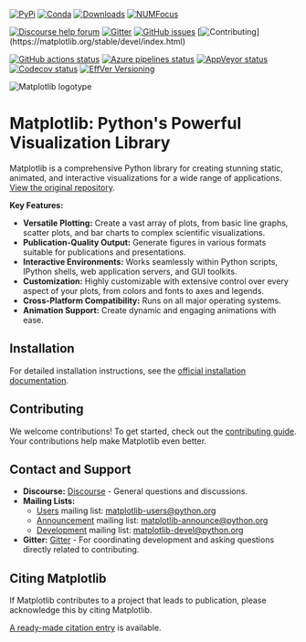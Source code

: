 [![PyPi](https://img.shields.io/pypi/v/matplotlib)](https://pypi.org/project/matplotlib/)
[![Conda](https://img.shields.io/conda/vn/conda-forge/matplotlib)](https://anaconda.org/conda-forge/matplotlib)
[![Downloads](https://img.shields.io/pypi/dm/matplotlib)](https://pypi.org/project/matplotlib)
[![NUMFocus](https://img.shields.io/badge/powered%20by-NumFOCUS-orange.svg?style=flat&colorA=E1523D&colorB=007D8A)](https://numfocus.org)

[![Discourse help forum](https://img.shields.io/badge/help_forum-discourse-blue.svg)](https://discourse.matplotlib.org)
[![Gitter](https://badges.gitter.im/matplotlib/matplotlib.svg)](https://gitter.im/matplotlib/matplotlib)
[![GitHub issues](https://img.shields.io/badge/issue_tracking-github-blue.svg)](https://github.com/matplotlib/matplotlib/issues)
[![Contributing](https://img.shields.io/badge/PR-Welcome-%23FF8300.svg?)](https://matplotlib.org/stable/devel/index.html)

[![GitHub actions status](https://github.com/matplotlib/matplotlib/workflows/Tests/badge.svg)](https://github.com/matplotlib/matplotlib/actions?query=workflow%3ATests)
[![Azure pipelines status](https://dev.azure.com/matplotlib/matplotlib/_apis/build/status/matplotlib.matplotlib?branchName=main)](https://dev.azure.com/matplotlib/matplotlib/_build/latest?definitionId=1&branchName=main)
[![AppVeyor status](https://ci.appveyor.com/api/projects/status/github/matplotlib/matplotlib?branch=main&svg=true)](https://ci.appveyor.com/project/matplotlib/matplotlib)
[![Codecov status](https://codecov.io/github/matplotlib/matplotlib/badge.svg?branch=main&service=github)](https://app.codecov.io/gh/matplotlib/matplotlib)
[![EffVer Versioning](https://img.shields.io/badge/version_scheme-EffVer-0097a7)](https://jacobtomlinson.dev/effver)

![Matplotlib logotype](https://matplotlib.org/_static/logo2.svg)

# Matplotlib: Python's Powerful Visualization Library

Matplotlib is a comprehensive Python library for creating stunning static, animated, and interactive visualizations for a wide range of applications.  [View the original repository](https://github.com/matplotlib/matplotlib).

**Key Features:**

*   **Versatile Plotting:** Create a vast array of plots, from basic line graphs, scatter plots, and bar charts to complex scientific visualizations.
*   **Publication-Quality Output:** Generate figures in various formats suitable for publications and presentations.
*   **Interactive Environments:** Works seamlessly within Python scripts, IPython shells, web application servers, and GUI toolkits.
*   **Customization:**  Highly customizable with extensive control over every aspect of your plots, from colors and fonts to axes and legends.
*   **Cross-Platform Compatibility:** Runs on all major operating systems.
*   **Animation Support:**  Create dynamic and engaging animations with ease.

## Installation

For detailed installation instructions, see the [official installation documentation](https://matplotlib.org/stable/users/installing/index.html).

## Contributing

We welcome contributions!  To get started, check out the [contributing guide](https://matplotlib.org/devdocs/devel/contribute.html). Your contributions help make Matplotlib even better.

## Contact and Support

*   **Discourse:** [Discourse](https://discourse.matplotlib.org/) - General questions and discussions.
*   **Mailing Lists:**
    *   [Users](https://mail.python.org/mailman/listinfo/matplotlib-users)
        mailing list: <matplotlib-users@python.org>
    *   [Announcement](https://mail.python.org/mailman/listinfo/matplotlib-announce)
        mailing list: <matplotlib-announce@python.org>
    *   [Development](https://mail.python.org/mailman/listinfo/matplotlib-devel)
        mailing list: <matplotlib-devel@python.org>
*   **Gitter:** [Gitter](https://gitter.im/matplotlib/matplotlib) - For coordinating development and asking questions directly related to contributing.

## Citing Matplotlib

If Matplotlib contributes to a project that leads to publication, please acknowledge this by citing Matplotlib.

[A ready-made citation
entry](https://matplotlib.org/stable/users/project/citing.html) is
available.